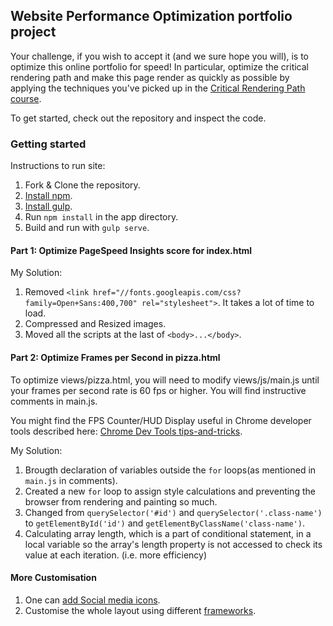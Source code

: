 ## Website Performance Optimization portfolio project

Your challenge, if you wish to accept it (and we sure hope you will), is to optimize this online portfolio for speed! In particular, optimize the critical rendering path and make this page render as quickly as possible by applying the techniques you've picked up in the [Critical Rendering Path course](https://www.udacity.com/course/ud884).

To get started, check out the repository and inspect the code.

### Getting started

Instructions to run site:

1. Fork & Clone the repository.
2. [Install npm](https://github.com/npm/npm).
3. [Install gulp](https://github.com/gulpjs/gulp/blob/master/docs/getting-started.md).
4. Run `npm install` in the app directory.
5. Build and run with `gulp serve`.

#### Part 1: Optimize PageSpeed Insights score for index.html

My Solution:

1. Removed `<link href="//fonts.googleapis.com/css?family=Open+Sans:400,700" rel="stylesheet">`. It takes a lot of time to load.
2. Compressed and Resized images.
3. Moved all the scripts at the last of `<body>...</body>`.   


#### Part 2: Optimize Frames per Second in pizza.html

To optimize views/pizza.html, you will need to modify views/js/main.js until your frames per second rate is 60 fps or higher. You will find instructive comments in main.js. 

You might find the FPS Counter/HUD Display useful in Chrome developer tools described here: [Chrome Dev Tools tips-and-tricks](https://developer.chrome.com/devtools/docs/tips-and-tricks).

My Solution:
1. Brougth declaration of variables outside the `for` loops(as mentioned in `main.js` in comments).
2. Created a new `for` loop to assign style calculations and preventing the browser from rendering and painting so much.
3. Changed from `querySelector('#id')` and `querySelector('.class-name')` to `getElementById('id')` and `getElementByClassName('class-name')`.
4. Calculating array length, which is a part of conditional statement, in a local variable so the array's length property is not accessed to check its value at each iteration. (i.e. more efficiency)

#### More Customisation

1. One can [add Social media icons](http://weloveiconfonts.com/).
2. Customise the whole layout using different [frameworks](https://colorlib.com/wp/html5-frameworks/).